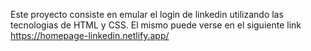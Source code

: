 Este proyecto consiste en emular el login de linkedin utilizando las tecnologias de HTML y CSS. El mismo puede verse en el siguiente link https://homepage-linkedin.netlify.app/
